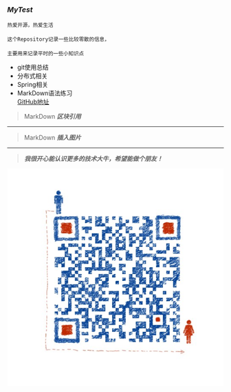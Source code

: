 ### ***MyTest***
	热爱开源，热爱生活  

	这个Repository记录一些比较零散的信息，
  
	主要用来记录平时的一些小知识点

* git使用总结
* 分布式相关
* Spring相关
* MarkDown语法练习  
	[GitHub地址](https://github.com/javens0601)

> MarkDown  ***区块引用***

---

> MarkDown ***插入图片***  
***	
> ***我很开心能认识更多的技术大牛，希望能做个朋友！***

![HappyMF](/image/funImage/HappyMF.jpg)